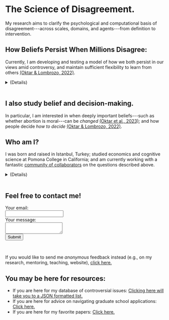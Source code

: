 # The Science of Disagreement.
My research aims to clarify the psychological and computational basis of disagreement---across scales, domains, and agents---from definition to intervention.

## How Beliefs Persist When Millions Disagree:
Currently, I am developing and testing a model of how we both persist in our views amid controversy, and maintain sufficient flexibility to learn from others [(Oktar & Lombrozo, 2022)](https://escholarship.org/uc/item/3380n01h).  
<details>
<summary>(Details)<br><br></summary>
  
We disagree---collectively, forcefully, and frequently. We disagree in business meetings and violent protests; about scientific issues and moral questions; with loved ones and with millions of strangers. 
<br><br>
Despite much research, our understanding of disagreement is quite limited (see, e.g., Klofstad, 2013). My work brings together insights from social and cognitive psychology, epistemology, and probability theory to shed light on this important phenomenon. I suggest that there are four distinct dimensions of disagreement that determine our responses to it, and that effective interventions aimed towards changing beliefs need to be tailored to these dimensions. <br><br>
</details>

## I also study belief and decision-making.
In particular, I am interested in when deeply important beliefs---such as whether abortion is moral---can be _changed_ [(Oktar et al., 2023)](https://doi.org/10.1016/j.cognition.2023.105434); and 
how people decide _how to decide_ [(Oktar & Lombrozo, 2022)](https://www.sciencedirect.com/science/article/pii/S0010027722000099).

<!-- [Click here](./other-research.md) for other areas of my research. -->

## Who am I?
I was born and raised in Istanbul, Turkey; studied economics and cognitive science at Pomona College in California; and am currently working with a fantastic [community of collaborators](./collaborators.md) on the questions described above. 
<details>
  <summary>(Details)<br><br></summary>
  
Like many, my research is motivated by my past. I left Turkey to study in the U.S because I thought it was collapsing economically and losing its democratic, secular values (this turned out to be <a href="https://www.brookings.edu/articles/the-rise-and-fall-of-liberal-democracy-in-turkey-implications-for-the-west/">true</a>). Participating in the Gezi Park <a href="https://en.wikipedia.org/wiki/Gezi_Park_protests">protests</a> made me acutely aware of the importance of dissent---and our remarkable, violent capacity for it. Since then, I have been trying to understand how and when others' beliefs influence ours. <br><br>
</details>

## Feel free to contact me! 
<!-- At oktar[at]princeton[dot]edu with regards to my research / potential collaborations / mentorship / interviews - I love talking about science. Alternatively, use the form below directly: -->
<html>
  <head>
      <script src="https://www.google.com/recaptcha/api.js?render=6Lc8hYcoAAAAACACR3N36SoQ7M8gWmlE7xAxpPsf"></script>
      <script>
          grecaptcha.ready(function () {
              grecaptcha.execute('6Lc8hYcoAAAAACACR3N36SoQ7M8gWmlE7xAxpPsf', {action: 'submit'}).then(function (token) {
                  console.info("got token: " + token);
                  document.getElementById('g-recaptcha-response').value = token;
              });
          });
      </script>
  </head>
  <body>
      <form action="https://formspree.io/f/mqkvgvvk" method="POST">
          <label>
            Your email: 
            <br><input type="email" name="email">
          </label><br>
          <label>
            Your message:
            <br><textarea name="message"></textarea>
          </label>
          <input type="hidden" id="g-recaptcha-response" name="g-recaptcha-response">
          <br><input type="submit" class="btn btn-primary" value="Submit"/><br>
      </form>
  </body>
  <br>
</html>

If you would like to send me _anonymous_ feedback instead (e.g., on my research, mentoring, teaching, website), [click here.](https://docs.google.com/forms/d/1t2G5ZI214eO0Qs7lT00XGp47SAOlQRsedRkwc87SUnY)

## You may be here for resources: 
- If you are here for my database of controversial issues: [Clicking here will take you to a JSON formatted list.](https://github.com/keremoktar/disagreement_statsampling/blob/main/issues.js) 
- If you are here for advice on navigating graduate school applications: [Click here.](/advice.md)
- If you are here for my favorite papers: [Click here.](/paperpile.md) 

